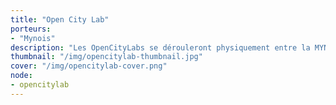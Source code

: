 ```yaml
---
title: "Open City Lab"
porteurs: 
- "Mynois"
description: "Les OpenCityLabs se dérouleront physiquement entre la MYNE et les Pratiques Amateurs Plastique (PAA à Perrache) sur Lyon du 23 au 29 Janvier dans le cadre de l'exposition Tiers-Lieux de la Biennale Internationale de Design 2017."
thumbnail: "/img/opencitylab-thumbnail.jpg"
cover: "/img/opencitylab-cover.png"
node: 
- opencitylab
---
```

